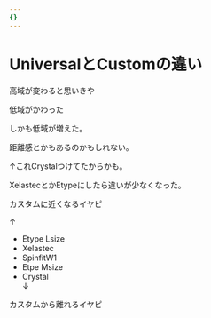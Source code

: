```yaml
---
{}
---
```

# UniversalとCustomの違い

高域が変わると思いきや

低域がかわった

しかも低域が増えた。

距離感とかもあるのかもしれない。

↑これCrystalつけてたからかも。

XelastecとかEtypeにしたら違いが少なくなった。

カスタムに近くなるイヤピ

↑

- Etype Lsize  
- Xelastec  
- SpinfitW1  
- Etpe Msize  
- Crystal  
↓  

カスタムから離れるイヤピ